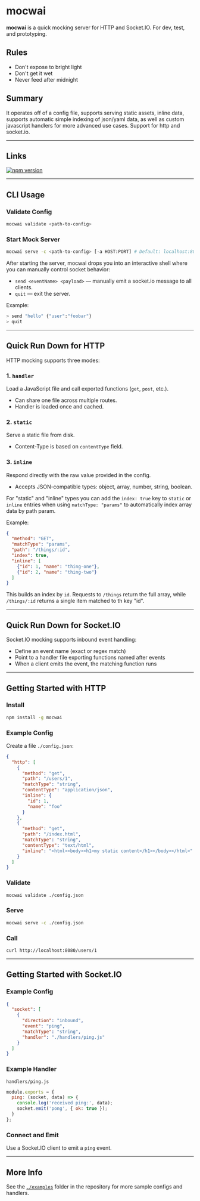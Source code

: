 # mocwai

**mocwai** is a quick mocking server for HTTP and Socket.IO. For dev, test, and prototyping.

## Rules
- Don't expose to bright light
- Don't get it wet
- Never feed after midnight

## Summary

It operates off of a config file, supports serving static assets, inline data, supports automatic simple indexing of json/yaml data, as well as custom javascript handlers for more advanced use cases. Support for http and socket.io.

---

## Links

[![npm version](https://img.shields.io/npm/v/mocwai.svg)](https://www.npmjs.com/package/mocwai)

---

## CLI Usage

### Validate Config
```bash
mocwai validate <path-to-config>
```

### Start Mock Server
```bash
mocwai serve -c <path-to-config> [-a HOST:PORT] # Default: localhost:8080
```

After starting the server, mocwai drops you into an interactive shell where you can manually control socket behavior:

- `send <eventName> <payload>` — manually emit a socket.io message to all clients.
- `quit` — exit the server.

Example:
```bash
> send "hello" {"user":"foobar"}
> quit
```

---

## Quick Run Down for HTTP

HTTP mocking supports three modes:

### 1. `handler`
Load a JavaScript file and call exported functions (`get`, `post`, etc.).
- Can share one file across multiple routes.
- Handler is loaded once and cached.

### 2. `static`
Serve a static file from disk.
- Content-Type is based on `contentType` field.

### 3. `inline`
Respond directly with the raw value provided in the config.
- Accepts JSON-compatible types: object, array, number, string, boolean.

  
For "static" and "inline" types you can add the `index: true` key to `static` or `inline` entries when using `matchType: "params"` to automatically index array data by path param.

Example:
```json
{
  "method": "GET",
  "matchType": "params",
  "path": "/things/:id",
  "index": true,
  "inline": [
    {"id": 1, "name": "thing-one"},
    {"id": 2, "name": "thing-two"}
  ]
}
```
This builds an index by `id`. Requests to `/things` return the full array, while `/things/:id` returns a single item matched to th key "id".

---

## Quick Run Down for Socket.IO

Socket.IO mocking supports inbound event handling:

- Define an event name (exact or regex match)
- Point to a handler file exporting functions named after events
- When a client emits the event, the matching function runs

---

## Getting Started with HTTP

### Install
```bash
npm install -g mocwai
```

### Example Config
Create a file `./config.json`:

```json
{
  "http": [
    {
      "method": "get",
      "path": "/users/1",
      "matchType": "string",
      "contentType": "application/json",
      "inline": {
        "id": 1,
        "name": "foo"
      }
    },
    {
      "method": "get",
      "path": "/index.html",
      "matchType": "string",
      "contentType": "text/html",
      "inline": "<html><body><h1>my static content</h1></body></html>"
    }
  ]
}
```

### Validate
```bash
mocwai validate ./config.json
```

### Serve
```bash
mocwai serve -c ./config.json
```

### Call
```bash
curl http://localhost:8080/users/1
```

---

## Getting Started with Socket.IO

### Example Config
```json
{
  "socket": [
    {
      "direction": "inbound",
      "event": "ping",
      "matchType": "string",
      "handler": "./handlers/ping.js"
    }
  ]
}
```

### Example Handler
`handlers/ping.js`
```js
module.exports = {
  ping: (socket, data) => {
    console.log('received ping:', data);
    socket.emit('pong', { ok: true });
  }
};
```

### Connect and Emit
Use a Socket.IO client to emit a `ping` event.

---

## More Info
See the [`./examples`](./examples) folder in the repository for more sample configs and handlers.
